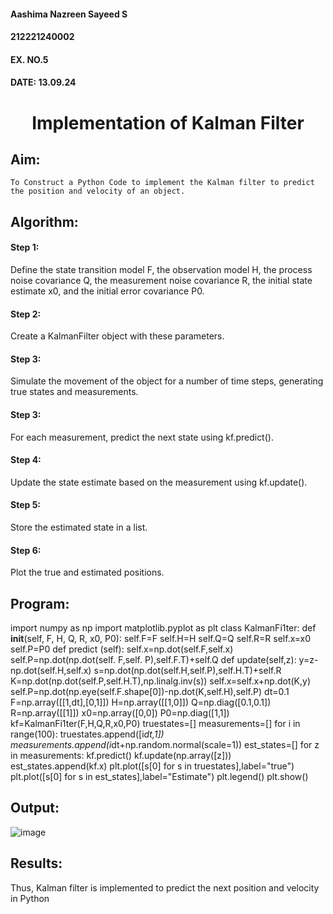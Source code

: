 <H4>Aashima Nazreen Sayeed S</H4>
<H4>212221240002</H4>
<H4>EX. NO.5</H4>
<H4>DATE: 13.09.24</H4>
<H1 ALIGN =CENTER> Implementation of Kalman Filter</H1>

## Aim:
    To Construct a Python Code to implement the Kalman filter to predict the position and velocity of an object.
## Algorithm:
#### Step 1: 
Define the state transition model F, the observation model H, the process noise covariance Q, the measurement noise covariance R, the initial state estimate x0, and the initial error covariance P0.
#### Step 2: 
Create a KalmanFilter object with these parameters.
#### Step 3: 
Simulate the movement of the object for a number of time steps, generating true states and measurements. 
#### Step 3: 
For each measurement, predict the next state using kf.predict().
#### Step 4: 
Update the state estimate based on the measurement using kf.update().
#### Step 5: 
Store the estimated state in a list.
#### Step 6: 
Plot the true and estimated positions.
## Program:

import numpy as np
import matplotlib.pyplot as plt
class KalmanFi1ter:
    def __init__(self, F, H, Q, R, x0, P0):
        self.F=F
        self.H=H
        self.Q=Q
        self.R=R
        self.x=x0
        self.P=P0
    def predict (self):
        self.x=np.dot(self.F,self.x)
        self.P=np.dot(np.dot(self. F,self. P),self.F.T)+self.Q
    def update(self,z):
        y=z-np.dot(self.H,self.x)
        s=np.dot(np.dot(self.H,self.P),self.H.T)+self.R
        K=np.dot(np.dot(self.P,self.H.T),np.linalg.inv(s))
        self.x=self.x+np.dot(K,y)
        self.P=np.dot(np.eye(self.F.shape[0])-np.dot(K,self.H),self.P)
dt=0.1
F=np.array([[1,dt],[0,1]])
H=np.array([[1,0]])
Q=np.diag([0.1,0.1])
R=np.array([[1]])
x0=np.array([0,0])
P0=np.diag([1,1])
kf=KalmanFi1ter(F,H,Q,R,x0,P0)
truestates=[]
measurements=[]
for i in range(100):
    truestates.append([i*dt,1])
    measurements.append(i*dt+np.random.normal(scale=1))
est_states=[]
for z in measurements:
    kf.predict()
    kf.update(np.array([z]))
    est_states.append(kf.x)
plt.plot([s[0] for s in truestates],label="true")
plt.plot([s[0] for s in est_states],label="Estimate")
plt.legend()
plt.show()

## Output:
![image](https://github.com/user-attachments/assets/2797ea7a-8018-44f9-adf1-d63f228ec3b4)

## Results:
Thus, Kalman filter is implemented to predict the next position and   velocity in Python
